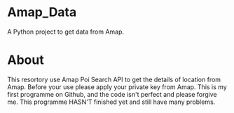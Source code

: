 # Amap_Data
A Python project to get data from Amap.
# About
This resortory use Amap Poi Search API to get the details of location from Amap.
Before your use please apply your private key from Amap.
This is my first programme on Github, and the code isn't perfect and please forgive me.
This programme HASN'T finished yet and still have many problems.

